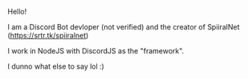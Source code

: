 Hello!

I am a Discord Bot devloper (not verified) and the creator of SpiiralNet (https://srtr.tk/spiiralnet)


I work in NodeJS with DiscordJS as the "framework".



I dunno what else to say lol :)
